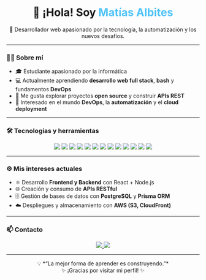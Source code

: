 <h1 align="center">👋 ¡Hola! Soy <span style="color:#4FC3F7">Matías Albites</span></h1>

<p align="center">
  🚀 Desarrollador web apasionado por la tecnología, la automatización y los nuevos desafíos.
</p>

---

### 👨‍💻 Sobre mí

- 🎓 Estudiante apasionado por la informática  
- 💻 Actualmente aprendiendo **desarrollo web full stack**, **bash** y fundamentos **DevOps**  
- 🔭 Me gusta explorar proyectos **open source** y construir **APIs REST**  
- 🌱 Interesado en el mundo **DevOps**, la **automatización** y el **cloud deployment**

---

### 🛠️ Tecnologías y herramientas

<p align="center">
  <img src="https://img.shields.io/badge/HTML5-E34F26?style=for-the-badge&logo=html5&logoColor=white" />
  <img src="https://img.shields.io/badge/CSS3-1572B6?style=for-the-badge&logo=css3&logoColor=white" />
  <img src="https://img.shields.io/badge/JavaScript-F7DF1E?style=for-the-badge&logo=javascript&logoColor=black" />
  <img src="https://img.shields.io/badge/TypeScript-3178C6?style=for-the-badge&logo=typescript&logoColor=white" />
  <img src="https://img.shields.io/badge/React-20232A?style=for-the-badge&logo=react&logoColor=61DAFB" />
  <img src="https://img.shields.io/badge/Node.js-339933?style=for-the-badge&logo=node.js&logoColor=white" />
  <img src="https://img.shields.io/badge/Express.js-000000?style=for-the-badge&logo=express&logoColor=white" />
  <img src="https://img.shields.io/badge/PostgreSQL-316192?style=for-the-badge&logo=postgresql&logoColor=white" />
  <img src="https://img.shields.io/badge/Prisma-2D3748?style=for-the-badge&logo=prisma&logoColor=white" />
  <img src="https://img.shields.io/badge/AWS-FF9900?style=for-the-badge&logo=amazon-aws&logoColor=white" />
  <img src="https://img.shields.io/badge/Bash-121011?style=for-the-badge&logo=gnu-bash&logoColor=white" />
  <img src="https://img.shields.io/badge/Git-F05032?style=for-the-badge&logo=git&logoColor=white" />
  <img src="https://img.shields.io/badge/VS%20Code-007ACC?style=for-the-badge&logo=visual-studio-code&logoColor=white" />
</p>

---

### ⚙️ Mis intereses actuales

- ⚛️ Desarrollo **Frontend y Backend** con React + Node.js  
- 🌐 Creación y consumo de **APIs RESTful**  
- 🗄️ Gestión de bases de datos con **PostgreSQL** y **Prisma ORM**  
- ☁️ Despliegues y almacenamiento con **AWS (S3, CloudFront)**  


---

### 📫 Contacto

<p align="center">
  <a href="mailto:matiasalbites1512@gmail.com">
    <img src="https://img.shields.io/badge/Email-D14836?style=for-the-badge&logo=gmail&logoColor=white" />
  </a>
  <a href="https://www.linkedin.com/in/matias-albites-75b4a4238">
    <img src="https://img.shields.io/badge/LinkedIn-0077B5?style=for-the-badge&logo=linkedin&logoColor=white" />
  </a>
</p>

---

<p align="center">
  💡 *“La mejor forma de aprender es construyendo.”*  
  <br>✨ ¡Gracias por visitar mi perfil! ✨
</p>
